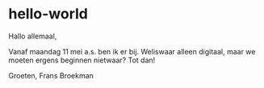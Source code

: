 # hello-world

Hallo allemaal, 

Vanaf maandag 11 mei a.s. ben ik er bij. Weliswaar alleen digitaal, maar we moeten ergens beginnen nietwaar? Tot dan!

Groeten,
Frans Broekman
